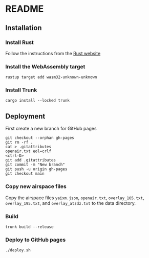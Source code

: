 # README

## Installation

### Install Rust

Follow the instructions from the [Rust website](https://www.rust-lang.org/tools/install)

### Install the WebAssembly target

`rustup target add wasm32-unknown-unknown`

### Install Trunk

`cargo install --locked trunk`

## Deployment

First create a new branch for GitHub pages

```shell
git checkout --orphan gh-pages
git rm -rf .
cat > .gitattributes
openair.txt eol=crlf
<ctrl-D>
git add .gitattributes
git commit -m "New branch"
git push -u origin gh-pages
git checkout main
```

### Copy new airspace files

Copy the airspace files `yaixm.json`, `openair.txt`, `overlay_105.txt`,
`overlay_195.txt`, and `overlay_atzdz.txt` to the data directory.

### Build

`trunk build --release`

### Deploy to GitHub pages

`./deploy.sh`
